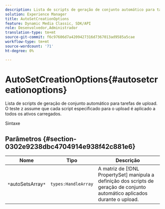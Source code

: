 ```yaml
---
description: Lista de scripts de geração de conjunto automático para tarefas de upload. O teste z assume que cada script especificado para o upload é aplicado a todos os ativos carregados.
solution: Experience Manager
title: AutoSetCreationOptions
feature: Dynamic Media Classic, SDK/API
role: Desenvolvedor,Administrador
translation-type: tm+mt
source-git-commit: f6c97606d7a4209427316d7367013ad9585a5cae
workflow-type: tm+mt
source-wordcount: '71'
ht-degree: 0%

---
```



# AutoSetCreationOptions{#autosetcreationoptions}

Lista de scripts de geração de conjunto automático para tarefas de upload. O teste z assume que cada script especificado para o upload é aplicado a todos os ativos carregados.

Sintaxe

## Parâmetros {#section-0302e9238dbc4704914e938f42c881e6}

| Nome | Tipo | Descrição |
|---|---|---|
| `*`autoSetsArray`*` | `types:HandleArray` | A matriz de [!DNL PropertySet] manipula a definição dos scripts de geração de conjunto automático aplicados durante o upload. |

